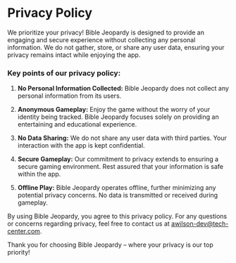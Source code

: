 # Privacy Policy
We prioritize your privacy! Bible Jeopardy is designed to provide an engaging and secure experience without collecting any personal information. We do not gather, store, or share any user data, ensuring your privacy remains intact while enjoying the app.

### Key points of our privacy policy:
1. **No Personal Information Collected:** Bible Jeopardy does not collect any personal information from its users.

2. **Anonymous Gameplay:** Enjoy the game without the worry of your identity being tracked. Bible Jeopardy focuses solely on providing an entertaining and educational experience.

3. **No Data Sharing:** We do not share any user data with third parties. Your interaction with the app is kept confidential.

4. **Secure Gameplay:** Our commitment to privacy extends to ensuring a secure gaming environment. Rest assured that your information is safe within the app.

5. **Offline Play:** Bible Jeopardy operates offline, further minimizing any potential privacy concerns. No data is transmitted or received during gameplay.

By using Bible Jeopardy, you agree to this privacy policy. For any questions or concerns regarding privacy, feel free to contact us at awilson-dev@tech-center.com.

Thank you for choosing Bible Jeopardy – where your privacy is our top priority!

